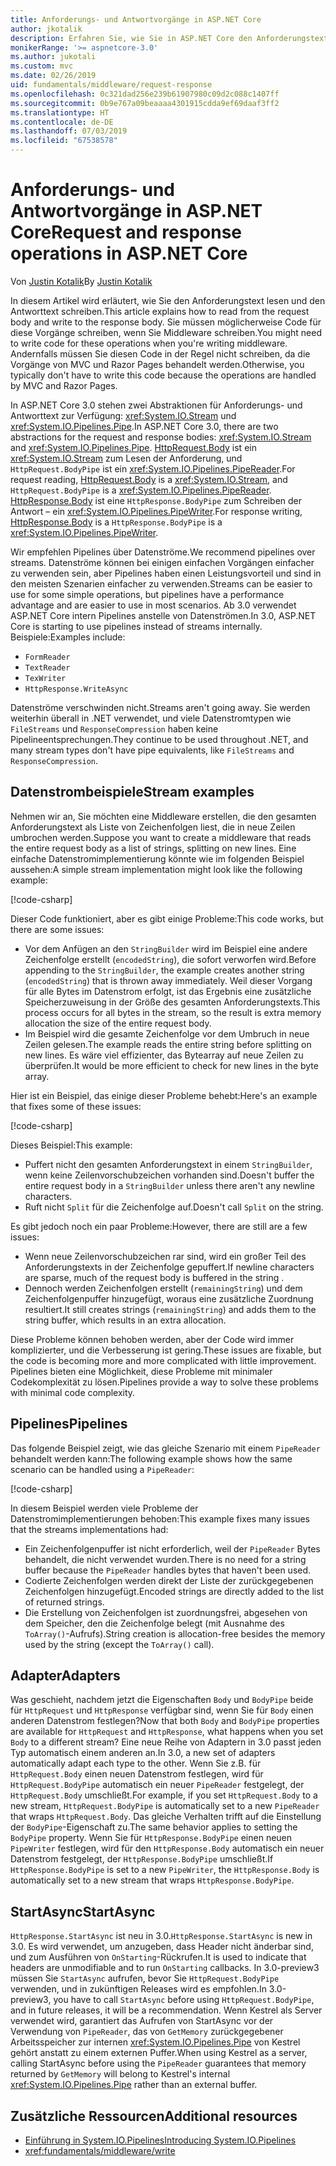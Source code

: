 ```yaml
---
title: Anforderungs- und Antwortvorgänge in ASP.NET Core
author: jkotalik
description: Erfahren Sie, wie Sie in ASP.NET Core den Anforderungstext lesen und den Antworttext schreiben.
monikerRange: '>= aspnetcore-3.0'
ms.author: jukotali
ms.custom: mvc
ms.date: 02/26/2019
uid: fundamentals/middleware/request-response
ms.openlocfilehash: 0c321dad256e239b61907980c09d2c088c1407ff
ms.sourcegitcommit: 0b9e767a09beaaaa4301915cdda9ef69daaf3ff2
ms.translationtype: HT
ms.contentlocale: de-DE
ms.lasthandoff: 07/03/2019
ms.locfileid: "67538578"
---
```

# <a name="request-and-response-operations-in-aspnet-core"></a><span data-ttu-id="50056-103">Anforderungs- und Antwortvorgänge in ASP.NET Core</span><span class="sxs-lookup"><span data-stu-id="50056-103">Request and response operations in ASP.NET Core</span></span>

<span data-ttu-id="50056-104">Von [Justin Kotalik](https://github.com/jkotalik)</span><span class="sxs-lookup"><span data-stu-id="50056-104">By [Justin Kotalik](https://github.com/jkotalik)</span></span>

<span data-ttu-id="50056-105">In diesem Artikel wird erläutert, wie Sie den Anforderungstext lesen und den Antworttext schreiben.</span><span class="sxs-lookup"><span data-stu-id="50056-105">This article explains how to read from the request body and write to the response body.</span></span> <span data-ttu-id="50056-106">Sie müssen möglicherweise Code für diese Vorgänge schreiben, wenn Sie Middleware schreiben.</span><span class="sxs-lookup"><span data-stu-id="50056-106">You might need to write code for these operations when you're writing middleware.</span></span> <span data-ttu-id="50056-107">Andernfalls müssen Sie diesen Code in der Regel nicht schreiben, da die Vorgänge von MVC und Razor Pages behandelt werden.</span><span class="sxs-lookup"><span data-stu-id="50056-107">Otherwise, you typically don't have to write this code because the operations are handled by MVC and Razor Pages.</span></span>

<span data-ttu-id="50056-108">In ASP.NET Core 3.0 stehen zwei Abstraktionen für Anforderungs- und Antworttext zur Verfügung: <xref:System.IO.Stream> und <xref:System.IO.Pipelines.Pipe>.</span><span class="sxs-lookup"><span data-stu-id="50056-108">In ASP.NET Core 3.0, there are two abstractions for the request and response bodies: <xref:System.IO.Stream> and <xref:System.IO.Pipelines.Pipe>.</span></span> <span data-ttu-id="50056-109">[HttpRequest.Body](xref:Microsoft.AspNetCore.Http.HttpRequest.Body) ist ein <xref:System.IO.Stream> zum Lesen der Anforderung, und `HttpRequest.BodyPipe` ist ein <xref:System.IO.Pipelines.PipeReader>.</span><span class="sxs-lookup"><span data-stu-id="50056-109">For request reading, [HttpRequest.Body](xref:Microsoft.AspNetCore.Http.HttpRequest.Body) is a <xref:System.IO.Stream>, and `HttpRequest.BodyPipe` is a <xref:System.IO.Pipelines.PipeReader>.</span></span> <span data-ttu-id="50056-110">[HttpResponse.Body](xref:Microsoft.AspNetCore.Http.HttpResponse.Body) ist eine `HttpResponse.BodyPipe` zum Schreiben der Antwort – ein <xref:System.IO.Pipelines.PipeWriter>.</span><span class="sxs-lookup"><span data-stu-id="50056-110">For response writing, [HttpResponse.Body](xref:Microsoft.AspNetCore.Http.HttpResponse.Body) is a `HttpResponse.BodyPipe` is a <xref:System.IO.Pipelines.PipeWriter>.</span></span>

<span data-ttu-id="50056-111">Wir empfehlen Pipelines über Datenströme.</span><span class="sxs-lookup"><span data-stu-id="50056-111">We recommend pipelines over streams.</span></span> <span data-ttu-id="50056-112">Datenströme können bei einigen einfachen Vorgängen einfacher zu verwenden sein, aber Pipelines haben einen Leistungsvorteil und sind in den meisten Szenarien einfacher zu verwenden.</span><span class="sxs-lookup"><span data-stu-id="50056-112">Streams can be easier to use for some simple operations, but pipelines have a performance advantage and are easier to use in most scenarios.</span></span> <span data-ttu-id="50056-113">Ab 3.0 verwendet ASP.NET Core intern Pipelines anstelle von Datenströmen.</span><span class="sxs-lookup"><span data-stu-id="50056-113">In 3.0, ASP.NET Core is starting to use pipelines instead of streams internally.</span></span> <span data-ttu-id="50056-114">Beispiele:</span><span class="sxs-lookup"><span data-stu-id="50056-114">Examples include:</span></span>

- `FormReader`
- `TextReader`
- `TexWriter`
- `HttpResponse.WriteAsync`

<span data-ttu-id="50056-115">Datenströme verschwinden nicht.</span><span class="sxs-lookup"><span data-stu-id="50056-115">Streams aren't going away.</span></span> <span data-ttu-id="50056-116">Sie werden weiterhin überall in .NET verwendet, und viele Datenstromtypen wie `FileStreams` und `ResponseCompression` haben keine Pipelineentsprechungen.</span><span class="sxs-lookup"><span data-stu-id="50056-116">They continue to be used throughout .NET, and many stream types don't have pipe equivalents, like `FileStreams` and `ResponseCompression`.</span></span>

## <a name="stream-examples"></a><span data-ttu-id="50056-117">Datenstrombeispiele</span><span class="sxs-lookup"><span data-stu-id="50056-117">Stream examples</span></span>

<span data-ttu-id="50056-118">Nehmen wir an, Sie möchten eine Middleware erstellen, die den gesamten Anforderungstext als Liste von Zeichenfolgen liest, die in neue Zeilen umbrochen werden.</span><span class="sxs-lookup"><span data-stu-id="50056-118">Suppose you want to create a middleware that reads the entire request body as a list of strings, splitting on new lines.</span></span> <span data-ttu-id="50056-119">Eine einfache Datenstromimplementierung könnte wie im folgenden Beispiel aussehen:</span><span class="sxs-lookup"><span data-stu-id="50056-119">A simple stream implementation might look like the following example:</span></span>

[!code-csharp[](request-response/samples/3.x/RequestResponseSample/Startup.cs?name=GetListOfStringsFromStream)]

<span data-ttu-id="50056-120">Dieser Code funktioniert, aber es gibt einige Probleme:</span><span class="sxs-lookup"><span data-stu-id="50056-120">This code works, but there are some issues:</span></span>

- <span data-ttu-id="50056-121">Vor dem Anfügen an den `StringBuilder` wird im Beispiel eine andere Zeichenfolge erstellt (`encodedString`), die sofort verworfen wird.</span><span class="sxs-lookup"><span data-stu-id="50056-121">Before appending to the `StringBuilder`, the example creates another string (`encodedString`) that is thrown away immediately.</span></span> <span data-ttu-id="50056-122">Weil dieser Vorgang für alle Bytes im Datenstrom erfolgt, ist das Ergebnis eine zusätzliche Speicherzuweisung in der Größe des gesamten Anforderungstexts.</span><span class="sxs-lookup"><span data-stu-id="50056-122">This process occurs for all bytes in the stream, so the result is extra memory allocation the size of the entire request body.</span></span>
- <span data-ttu-id="50056-123">Im Beispiel wird die gesamte Zeichenfolge vor dem Umbruch in neue Zeilen gelesen.</span><span class="sxs-lookup"><span data-stu-id="50056-123">The example reads the entire string before splitting on new lines.</span></span> <span data-ttu-id="50056-124">Es wäre viel effizienter, das Bytearray auf neue Zeilen zu überprüfen.</span><span class="sxs-lookup"><span data-stu-id="50056-124">It would be more efficient to check for new lines in the byte array.</span></span>

<span data-ttu-id="50056-125">Hier ist ein Beispiel, das einige dieser Probleme behebt:</span><span class="sxs-lookup"><span data-stu-id="50056-125">Here's an example that fixes some of these issues:</span></span>

[!code-csharp[](request-response/samples/3.x/RequestResponseSample/Startup.cs?name=GetListOfStringsFromStreamMoreEfficient)]

<span data-ttu-id="50056-126">Dieses Beispiel:</span><span class="sxs-lookup"><span data-stu-id="50056-126">This example:</span></span>

- <span data-ttu-id="50056-127">Puffert nicht den gesamten Anforderungstext in einem `StringBuilder`, wenn keine Zeilenvorschubzeichen vorhanden sind.</span><span class="sxs-lookup"><span data-stu-id="50056-127">Doesn't buffer the entire request body in a `StringBuilder` unless there aren't any newline characters.</span></span>
- <span data-ttu-id="50056-128">Ruft nicht `Split` für die Zeichenfolge auf.</span><span class="sxs-lookup"><span data-stu-id="50056-128">Doesn't call `Split` on the string.</span></span>

<span data-ttu-id="50056-129">Es gibt jedoch noch ein paar Probleme:</span><span class="sxs-lookup"><span data-stu-id="50056-129">However, there are still are a few issues:</span></span>

- <span data-ttu-id="50056-130">Wenn neue Zeilenvorschubzeichen rar sind, wird ein großer Teil des Anforderungstexts in der Zeichenfolge gepuffert.</span><span class="sxs-lookup"><span data-stu-id="50056-130">If newline characters are sparse, much of the request body is buffered in the string .</span></span>
- <span data-ttu-id="50056-131">Dennoch werden Zeichenfolgen erstellt (`remainingString`) und dem Zeichenfolgenpuffer hinzugefügt, woraus eine zusätzliche Zuordnung resultiert.</span><span class="sxs-lookup"><span data-stu-id="50056-131">It still creates strings (`remainingString`) and adds them to the string buffer, which results in an extra allocation.</span></span>

<span data-ttu-id="50056-132">Diese Probleme können behoben werden, aber der Code wird immer komplizierter, und die Verbesserung ist gering.</span><span class="sxs-lookup"><span data-stu-id="50056-132">These issues are fixable, but the code is becoming more and more complicated with little improvement.</span></span> <span data-ttu-id="50056-133">Pipelines bieten eine Möglichkeit, diese Probleme mit minimaler Codekomplexität zu lösen.</span><span class="sxs-lookup"><span data-stu-id="50056-133">Pipelines provide a way to solve these problems with minimal code complexity.</span></span>

## <a name="pipelines"></a><span data-ttu-id="50056-134">Pipelines</span><span class="sxs-lookup"><span data-stu-id="50056-134">Pipelines</span></span>

<span data-ttu-id="50056-135">Das folgende Beispiel zeigt, wie das gleiche Szenario mit einem `PipeReader` behandelt werden kann:</span><span class="sxs-lookup"><span data-stu-id="50056-135">The following example shows how the same scenario can be handled using a `PipeReader`:</span></span>

[!code-csharp[](request-response/samples/3.x/RequestResponseSample/Startup.cs?name=GetListOfStringFromPipe)]

<span data-ttu-id="50056-136">In diesem Beispiel werden viele Probleme der Datenstromimplementierungen behoben:</span><span class="sxs-lookup"><span data-stu-id="50056-136">This example fixes many issues that the streams implementations had:</span></span>

- <span data-ttu-id="50056-137">Ein Zeichenfolgenpuffer ist nicht erforderlich, weil der `PipeReader` Bytes behandelt, die nicht verwendet wurden.</span><span class="sxs-lookup"><span data-stu-id="50056-137">There is no need for a string buffer because the `PipeReader` handles bytes that haven't been used.</span></span>
- <span data-ttu-id="50056-138">Codierte Zeichenfolgen werden direkt der Liste der zurückgegebenen Zeichenfolgen hinzugefügt.</span><span class="sxs-lookup"><span data-stu-id="50056-138">Encoded strings are directly added to the list of returned strings.</span></span>
- <span data-ttu-id="50056-139">Die Erstellung von Zeichenfolgen ist zuordnungsfrei, abgesehen von dem Speicher, den die Zeichenfolge belegt (mit Ausnahme des `ToArray()`-Aufrufs).</span><span class="sxs-lookup"><span data-stu-id="50056-139">String creation is allocation-free besides the memory used by the string (except the `ToArray()` call).</span></span>

## <a name="adapters"></a><span data-ttu-id="50056-140">Adapter</span><span class="sxs-lookup"><span data-stu-id="50056-140">Adapters</span></span>

<span data-ttu-id="50056-141">Was geschieht, nachdem jetzt die Eigenschaften `Body` und `BodyPipe` beide für `HttpRequest` und `HttpResponse` verfügbar sind, wenn Sie für `Body` einen anderen Datenstrom festlegen?</span><span class="sxs-lookup"><span data-stu-id="50056-141">Now that both `Body` and `BodyPipe` properties are available for `HttpRequest` and `HttpResponse`, what happens when you set `Body` to a different stream?</span></span> <span data-ttu-id="50056-142">Eine neue Reihe von Adaptern in 3.0 passt jeden Typ automatisch einem anderen an.</span><span class="sxs-lookup"><span data-stu-id="50056-142">In 3.0, a new set of adapters automatically adapt each type to the other.</span></span> <span data-ttu-id="50056-143">Wenn Sie z.B. für `HttpRequest.Body` einen neuen Datenstrom festlegen, wird für `HttpRequest.BodyPipe` automatisch ein neuer `PipeReader` festgelegt, der `HttpRequest.Body` umschließt.</span><span class="sxs-lookup"><span data-stu-id="50056-143">For example, if you set `HttpRequest.Body` to a new stream, `HttpRequest.BodyPipe` is automatically set to a new `PipeReader` that wraps `HttpRequest.Body`.</span></span> <span data-ttu-id="50056-144">Das gleiche Verhalten trifft auf die Einstellung der `BodyPipe`-Eigenschaft zu.</span><span class="sxs-lookup"><span data-stu-id="50056-144">The same behavior applies to setting the `BodyPipe` property.</span></span> <span data-ttu-id="50056-145">Wenn Sie für `HttpResponse.BodyPipe` einen neuen `PipeWriter` festlegen, wird für den `HttpResponse.Body` automatisch ein neuer Datenstrom festgelegt, der `HttpResponse.BodyPipe` umschließt.</span><span class="sxs-lookup"><span data-stu-id="50056-145">If `HttpResponse.BodyPipe` is set to a new `PipeWriter`, the `HttpResponse.Body` is automatically set to a new stream that wraps `HttpResponse.BodyPipe`.</span></span>

## <a name="startasync"></a><span data-ttu-id="50056-146">StartAsync</span><span class="sxs-lookup"><span data-stu-id="50056-146">StartAsync</span></span>

<span data-ttu-id="50056-147">`HttpResponse.StartAsync` ist neu in 3.0.</span><span class="sxs-lookup"><span data-stu-id="50056-147">`HttpResponse.StartAsync` is new in 3.0.</span></span> <span data-ttu-id="50056-148">Es wird verwendet, um anzugeben, dass Header nicht änderbar sind, und zum Ausführen von `OnStarting`-Rückrufen.</span><span class="sxs-lookup"><span data-stu-id="50056-148">It is used to indicate that headers are unmodifiable and to run `OnStarting` callbacks.</span></span> <span data-ttu-id="50056-149">In 3.0-preview3 müssen Sie `StartAsync` aufrufen, bevor Sie `HttpRequest.BodyPipe` verwenden, und in zukünftigen Releases wird es empfohlen.</span><span class="sxs-lookup"><span data-stu-id="50056-149">In 3.0-preview3, you have to call `StartAsync` before using `HttpRequest.BodyPipe`, and in future releases, it will be a recommendation.</span></span> <span data-ttu-id="50056-150">Wenn Kestrel als Server verwendet wird, garantiert das Aufrufen von StartAsync vor der Verwendung von `PipeReader`, das von `GetMemory` zurückgegebener Arbeitsspeicher zur internen <xref:System.IO.Pipelines.Pipe> von Kestrel gehört anstatt zu einem externen Puffer.</span><span class="sxs-lookup"><span data-stu-id="50056-150">When using Kestrel as a server, calling StartAsync before using the `PipeReader` guarantees that memory returned by `GetMemory` will belong to Kestrel's internal <xref:System.IO.Pipelines.Pipe> rather than an external buffer.</span></span>

## <a name="additional-resources"></a><span data-ttu-id="50056-151">Zusätzliche Ressourcen</span><span class="sxs-lookup"><span data-stu-id="50056-151">Additional resources</span></span>

- [<span data-ttu-id="50056-152">Einführung in System.IO.Pipelines</span><span class="sxs-lookup"><span data-stu-id="50056-152">Introducing System.IO.Pipelines</span></span>](https://devblogs.microsoft.com/dotnet/system-io-pipelines-high-performance-io-in-net/)
- <xref:fundamentals/middleware/write>